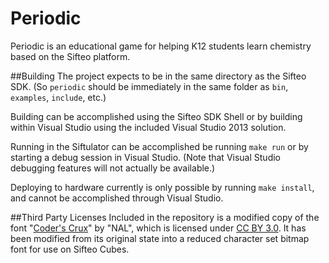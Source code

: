 Periodic
========

Periodic is an educational game for helping K12 students learn chemistry based on the Sifteo platform.

##Building
The project expects to be in the same directory as the Sifteo SDK. (So `periodic` should be immediately in the same folder as `bin`, `examples`, `include`, etc.)

Building can be accomplished using the Sifteo SDK Shell or by building within Visual Studio using the included Visual Studio 2013 solution.

Running in the Siftulator can be accomplished be running `make run` or by starting a debug session in Visual Studio. (Note that Visual Studio debugging features will not actually be available.)

Deploying to hardware currently is only possible by running `make install`, and cannot be accomplished through Visual Studio.

##Third Party Licenses
Included in the repository is a modified copy of the font "[Coder's Crux](http://fontstruct.com/fontstructions/show/619715)" by "NAL", which is licensed under [CC BY 3.0](http://creativecommons.org/licenses/by/3.0/).
It has been modified from its original state into a reduced character set bitmap font for use on Sifteo Cubes.
